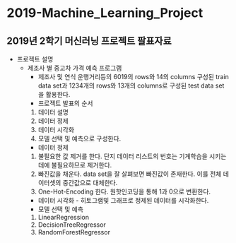# 2019-Machine_Learning_Project
## 2019년 2학기 머신러닝 프로젝트 팔표자료
* 프로젝트 설명
  * 제조사 별 중고차 가격 예측 프로그램
     * 제조사 및 연식 운행거리등의 6019의 rows와 14의 columns 구성된 train data set과 1234개의 rows와 13개의 columns로 구성된 test data set을 활용한다.     
     * 프로젝트 발표의 순서 
      1) 데이터 설명 
      2) 데이터 정제 
      3) 데이터 시각화 
      4) 모델 선택 및 예측으로 구성한다.
     * 데이터 정제
      1) 불필요한 값 제거를 한다. 단지 데이터 리스트의 번호는 기계학습을 시키는데에 불필요하므로 제거한다.
      2) 빠진값을 채운다. data set을 잘 살펴보면 빠진값이 존재한다. 이를 전체 데이터셋의 중간값으로 대체한다.
      3) One-Hot-Encoding 한다. 원핫인코딩을 통해 1과 0으로 변환한다.    
     * 데이터 시각화 - 히토그램및 그래프로 정제된 데이터를 시각화한다.  
     * 모델 선택 및 예측
      1) LinearRegression
      2) DecisionTreeRegressor
      3) RandomForestRegressor
